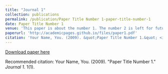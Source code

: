 ```yaml
---
title: "Journal 1"
collection: publications
permalink: /publication/Paper Title Number 1-paper-title-number-1
date: Paper Title Number 1
venue: 'This paper is about the number 1. The number 2 is left for future work.'
paperurl: 'http://academicpages.github.io/files/paper1.pdf'
citation: 'Your Name, You. (2009). &quot;Paper Title Number 1.&quot; <i>Journal 1</i>. 1(1).'
---
```


<a href='http://academicpages.github.io/files/paper1.pdf'>Download paper here</a>

Recommended citation: Your Name, You. (2009). "Paper Title Number 1." <i>Journal 1</i>. 1(1).
